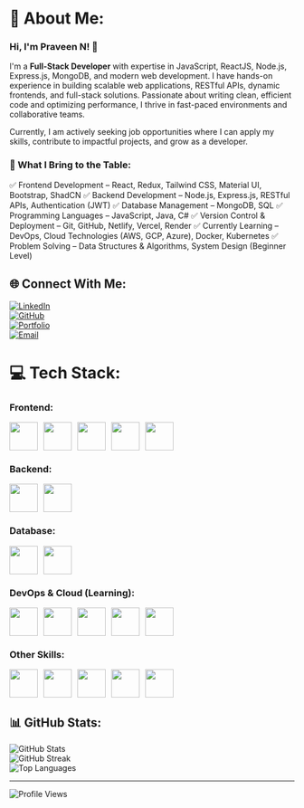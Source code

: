 # 💫 About Me:
### Hi, I'm Praveen N! 👋  
I'm a **Full-Stack Developer** with expertise in JavaScript, ReactJS, Node.js, Express.js, MongoDB, and modern web development. I have hands-on experience in building scalable web applications, RESTful APIs, dynamic frontends, and full-stack solutions. Passionate about writing clean, efficient code and optimizing performance, I thrive in fast-paced environments and collaborative teams.

Currently, I am actively seeking job opportunities where I can apply my skills, contribute to impactful projects, and grow as a developer.

### 🚀 What I Bring to the Table:
✅ Frontend Development – React, Redux, Tailwind CSS, Material UI, Bootstrap, ShadCN
✅ Backend Development – Node.js, Express.js, RESTful APIs, Authentication (JWT)
✅ Database Management – MongoDB, SQL
✅ Programming Languages – JavaScript, Java, C#
✅ Version Control & Deployment – Git, GitHub, Netlify, Vercel, Render
✅ Currently Learning – DevOps, Cloud Technologies (AWS, GCP, Azure), Docker, Kubernetes
✅ Problem Solving – Data Structures & Algorithms, System Design (Beginner Level)

## 🌐 Connect With Me:
[![LinkedIn](https://img.shields.io/badge/LinkedIn-%230077B5.svg?style=for-the-badge&logo=linkedin&logoColor=white)](https://www.linkedin.com/in/praveen-nagaraj-a8b956219/)  
[![GitHub](https://img.shields.io/badge/GitHub-%23181717.svg?style=for-the-badge&logo=github&logoColor=white)](https://github.com/PraveenNagaraj77)  
[![Portfolio](https://img.shields.io/badge/Portfolio-%231DA1F2.svg?style=for-the-badge&logo=web&logoColor=white)](https://portfolio-prav-een.netlify.app/)  
[![Email](https://img.shields.io/badge/Email-D14836?style=for-the-badge&logo=gmail&logoColor=white)](mailto:praveennagaraj76@gmail.com)  

# 💻 Tech Stack:

### **Frontend:**
<div style="display: flex; align-items: center; gap: 10px;">
<img src="https://cdn.jsdelivr.net/gh/devicons/devicon/icons/react/react-original.svg" height="50"/>
<img src="https://cdn.jsdelivr.net/gh/devicons/devicon/icons/redux/redux-original.svg" height="50"/>
<img src="https://cdn.jsdelivr.net/gh/devicons/devicon/icons/bootstrap/bootstrap-original.svg" height="50"/>
<img src="https://raw.githubusercontent.com/tailwindlabs/tailwindcss/master/.github/logo-light.svg" height="50"/>
<img src="https://raw.githubusercontent.com/shadcn/ui/main/assets/logo.svg" height="50"/>
</div>

### **Backend:**
<div style="display: flex; align-items: center; gap: 10px;">
<img src="https://cdn.jsdelivr.net/gh/devicons/devicon/icons/nodejs/nodejs-original.svg" height="50"/>
<img src="https://cdn.jsdelivr.net/gh/devicons/devicon/icons/express/express-original.svg" height="50"/>
</div>

### **Database:**
<div style="display: flex; align-items: center; gap: 10px;">
<img src="https://cdn.jsdelivr.net/gh/devicons/devicon/icons/mongodb/mongodb-original.svg" height="50"/>
<img src="https://cdn.jsdelivr.net/gh/devicons/devicon/icons/microsoftsqlserver/microsoftsqlserver-plain.svg" height="50"/>
</div>

### **DevOps & Cloud (Learning):**
<div style="display: flex; align-items: center; gap: 10px;">
<img src="https://cdn.jsdelivr.net/gh/devicons/devicon/icons/amazonwebservices/amazonwebservices-original.svg" height="50"/>
<img src="https://cdn.jsdelivr.net/gh/devicons/devicon/icons/googlecloud/googlecloud-original.svg" height="50"/>
<img src="https://cdn.jsdelivr.net/gh/devicons/devicon/icons/azure/azure-original.svg" height="50"/>
<img src="https://cdn.jsdelivr.net/gh/devicons/devicon/icons/docker/docker-original.svg" height="50"/>
<img src="https://cdn.jsdelivr.net/gh/devicons/devicon/icons/kubernetes/kubernetes-plain.svg" height="50"/>
</div>

### **Other Skills:**
<div style="display: flex; align-items: center; gap: 10px;">
<img src="https://cdn.jsdelivr.net/gh/devicons/devicon/icons/javascript/javascript-original.svg" height="50"/>
<img src="https://cdn.jsdelivr.net/gh/devicons/devicon/icons/java/java-original.svg" height="50"/>
<img src="https://cdn.jsdelivr.net/gh/devicons/devicon/icons/csharp/csharp-original.svg" height="50"/>
<img src="https://cdn.jsdelivr.net/gh/devicons/devicon/icons/git/git-original.svg" height="50"/>
<img src="https://cdn.jsdelivr.net/gh/devicons/devicon/icons/github/github-original.svg" height="50"/>
</div>


## 📊 GitHub Stats:
![GitHub Stats](https://github-readme-stats.vercel.app/api?username=PraveenNagaraj77&theme=algolia&hide_border=false&include_all_commits=false&count_private=false)  
![GitHub Streak](https://github-readme-streak-stats.herokuapp.com/?user=PraveenNagaraj77&theme=algolia&hide_border=false)  
![Top Languages](https://github-readme-stats.vercel.app/api/top-langs/?username=PraveenNagaraj77&theme=algolia&hide_border=false&include_all_commits=false&count_private=false&layout=compact)  


---
![Profile Views](https://visitcount.itsvg.in/api?id=PraveenNagaraj77&icon=10&color=13)  

<!-- Proudly created with GPRM ( https://gprm.itsvg.in ) -->
